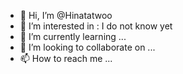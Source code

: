 - 👋 Hi, I’m @Hinatatwoo
- 👀 I’m interested in : I do not know yet
- 🌱 I’m currently learning ...
- 💞️ I’m looking to collaborate on ...
- 📫 How to reach me ...

<!---
Hinatatwoo/Hinatatwoo is a ✨ special ✨ repository because its `README.md` (this file) appears on your GitHub profile.
You can click the Preview link to take a look at your changes.
--->
